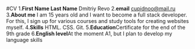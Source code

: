 #CV
1.**First Name Last Name** Dmitriy Revo
2.**email** cupidnoo@mail.ru
3.**About me** I am 15 years old and I want to become a full stack developer. For this, I sign up for various courses and study tools for creating websites myself.
4.**Skills** HTML. CSS. Git.
5.**Education**Certificate for the end of the 9th grade
6.**English level**At the moment A1, but I plan to develop my language skills





